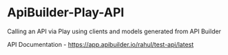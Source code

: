# ApiBuilder-Play-API
Calling an API via Play using clients and models generated from API Builder

API Documentation - https://app.apibuilder.io/rahul/test-api/latest


